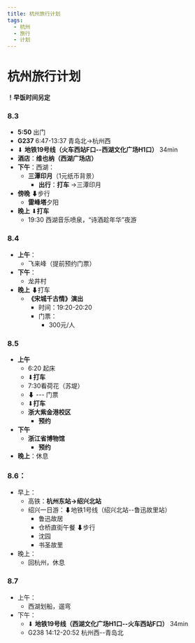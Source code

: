 ```yaml
---
title: 杭州旅行计划
tags:
  - 杭州
  - 旅行
  - 计划
---
```


# 杭州旅行计划

**！早饭时间另定**
### 8.3
- **5:50** 出门        
- **G237**  6:47-13:37   青岛北→杭州西
 - ⬇ **地铁19号线（火车西站F口--西湖文化广场H1口）** 34min
- **酒店**：**维也纳（西湖广场店）**
- **下午**：西湖：
  - **三潭印月**（1元纸币背景）
    - **出行**：**打车** ->三潭印月
- **傍晚**   ⬇步行
  - **雷峰塔**夕阳
- **晚上** ⬇**打车**
  - 19:30  西湖音乐喷泉，“诗酒趁年华”夜游

### 8.4
- **上午**：
  - 飞来峰（提前预约门票）
- **下午**：
  - 龙井村
- **晚上** ⬇打车
  - **《宋城千古情》演出** 
    - 时间：19:20-20:20
    - 门票：
      - 300元/人


### 8.5
- **上午**
  - 6:20 起床
  -   ⬇**打车**
  - 7:30看荷花（苏堤）
  - ⬇  ---  门票
  - ⬇**打车**
  - **浙大紫金港校区**
    - **预约**
- **下午**
  - **浙江省博物馆**
    - **预约**
- **晚上**：休息

### 8.6：
- 早上：
  - 高铁：**杭州东站->绍兴北站**
  - 绍兴一日游：⬇地铁1号线（绍兴北站--鲁迅故里站）
    - 鲁迅故居
    - 仓桥直街午餐  ⬇步行
    - 沈园
    - 书圣故里
- 晚上：
  - 回杭州，休息
### 8.7
- 上午：
  - 西湖划船，遛弯
- 下午：
  - ⬇ **地铁19号线（西湖文化广场H1口--火车西站F口）** 34min
  - G238 14:12-20:52 杭州西--青岛北